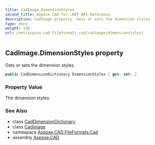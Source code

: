 ```yaml
---
title: CadImage.DimensionStyles
second_title: Aspose.CAD for .NET API Reference
description: CadImage property. Gets or sets the dimension styles
type: docs
weight: 110
url: /net/aspose.cad.fileformats.cad/cadimage/dimensionstyles/
---
```

## CadImage.DimensionStyles property

Gets or sets the dimension styles.

```csharp
public CadDimensionDictionary DimensionStyles { get; set; }
```

### Property Value

The dimension styles.

### See Also

* class [CadDimensionDictionary](../../caddimensiondictionary/)
* class [CadImage](../)
* namespace [Aspose.CAD.FileFormats.Cad](../../cadimage/)
* assembly [Aspose.CAD](../../../)


